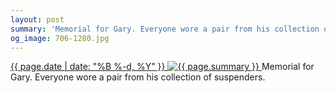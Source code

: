 ```yaml
---
layout: post
summary: 'Memorial for Gary. Everyone wore a pair from his collection of suspenders.'
og_image: 706-1280.jpg
---
```


<p>
 <time>
  <a href="/706">
   {{ page.date | date: "%B %-d, %Y" }}
  </a>
 </time>
 <a href="/706">
  <img alt="{{ page.summary }}" data-taken="9/30/2017" sizes="(min-width: 700px) 50vw, calc(100vw - 2rem)" src="{{ site.assets_url }}/706-640.jpg" srcset="{{ site.assets_url }}/706-320.jpg 320w, {{ site.assets_url }}/706-640.jpg 640w, {{ site.assets_url }}/706-960.jpg 960w, {{ site.assets_url }}/706-1280.jpg 1280w"/>
 </a>
 <span>
  Memorial for Gary. Everyone wore a pair from his collection of suspenders.
 </span>
</p>
